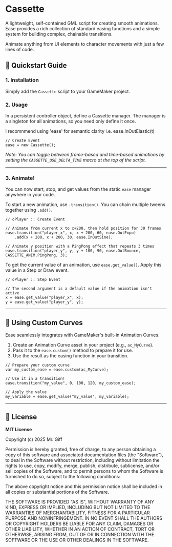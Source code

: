 # Cassette

A lightweight, self-contained GML script for creating smooth animations. Ease provides a rich collection of standard easing functions and a simple system for building complex, chainable transitions. 

Animate anything from UI elements to character movements with just a few lines of code.

## 🚀 Quickstart Guide

### 1\. Installation

Simply add the `Cassette` script to your GameMaker project.

### 2\. Usage 

In a persistent controller object, define a Cassette manager. The manager is a singleton for all animations, so you need only define it once.

I recomnmend using 'ease' for semantic clarity i.e. ease.InOutElastic(t)

```gml
// Create Event
ease = new Cassette();
```

*Note: You can toggle between frame-based and time-based animations by setting the `CASSETTE_USE_DELTA_TIME` macro at the top of the script.*

-----

### 3\. Animate\!

You can now start, stop, and get values from the static `ease` manager anywhere in your code.

To start a new animation, use `.transition()`. You can chain multiple tweens together using `.add()`.

```gml
// oPlayer :: Create Event

// Animate from current x to x+200, then hold position for 30 frames
ease.transition("player_x", x, x + 200, 60, ease.OutExpo)
    .add(x + 200, x + 200, 30, ease.InOutSine);

// Animate y position with a PingPong effect that repeats 3 times
ease.transition("player_y", y, y + 100, 90, ease.OutBounce, CASSETTE_ANIM.PingPong, 3);
```

To get the current value of an animation, use `ease.get_value()`. Apply this value in a Step or Draw event.

```gml
// oPlayer :: Step Event

// The second argument is a default value if the animation isn't active
x = ease.get_value("player_x", x);
y = ease.get_value("player_y", y);
```

-----

## 🎨 Using Custom Curves

Ease seamlessly integrates with GameMaker's built-in Animation Curves.

1.  Create an Animation Curve asset in your project (e.g., `ac_MyCurve`).
2.  Pass it to the `ease.custom()` method to prepare it for use.
3.  Use the result as the easing function in your transition.

<!-- end list -->

```gml
// Prepare your custom curve
var my_custom_ease = ease.custom(ac_MyCurve);

// Use it in a transition!
ease.transition("my_value", 0, 100, 120, my_custom_ease);

// Apply the value
my_variable = ease.get_value("my_value", my_variable);
```

-----

## 📜 License

**MIT License**

Copyright (c) 2025 Mr. Giff

Permission is hereby granted, free of charge, to any person obtaining a copy of this software and associated documentation files (the "Software"), to deal in the Software without restriction, including without limitation the rights to use, copy, modify, merge, publish, distribute, sublicense, and/or sell copies of the Software, and to permit persons to whom the Software is furnished to do so, subject to the following conditions:

The above copyright notice and this permission notice shall be included in all copies or substantial portions of the Software.

THE SOFTWARE IS PROVIDED "AS IS", WITHOUT WARRANTY OF ANY KIND, EXPRESS OR IMPLIED, INCLUDING BUT NOT LIMITED TO THE WARRANTIES OF MERCHANTABILITY, FITNESS FOR A PARTICULAR PURPOSE AND NONINFRINGEMENT. IN NO EVENT SHALL THE AUTHORS OR COPYRIGHT HOLDERS BE LIABLE FOR ANY CLAIM, DAMAGES OR OTHER LIABILITY, WHETHER IN AN ACTION OF CONTRACT, TORT OR OTHERWISE, ARISING FROM, OUT OF OR IN CONNECTION WITH THE SOFTWARE OR THE USE OR OTHER DEALINGS IN THE SOFTWARE.

